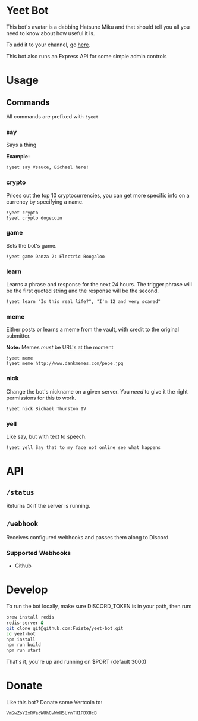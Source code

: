 # Yeet Bot

This bot's avatar is a dabbing Hatsune Miku and that should tell you all you need to know about how useful it is.

To add it to your channel, go [here](https://discordapp.com/oauth2/authorize?&client_id=390535530800218115&scope=bot&permissions=0).

This bot also runs an Express API for some simple admin controls

# Usage 

## Commands

All commands are prefixed with `!yeet`

### say

Says a thing

**Example:**

```
!yeet say Vsauce, Bichael here!
```

### crypto

Prices out the top 10 cryptocurrencies, you can get more specific info on a currency by specifying a name.

```
!yeet crypto
!yeet crypto dogecoin
```

### game

Sets the bot's game.

```
!yeet game Danza 2: Electric Boogaloo
```

### learn

Learns a phrase and response for the next 24 hours.  The trigger phrase will be the first quoted string and the response will be the second.

```
!yeet learn "Is this real life?", "I'm 12 and very scared"
```

### meme

Either posts or learns a meme from the vault, with credit to the original submitter.

**Note:** Memes _must_ be URL's at the moment

```
!yeet meme
!yeet meme http://www.dankmemes.com/pepe.jpg
```

### nick

Change the bot's nickname on a given server.  You _need_ to give it the right permissions for this to work.

```
!yeet nick Bichael Thurston IV
```

### yell

Like say, but with text to speech.

```
!yeet yell Say that to my face not online see what happens
```

# API

## `/status`

Returns `OK` if the server is running.

## `/webhook`

Receives configured webhooks and passes them along to Discord.

### Supported Webhooks

- Github

# Develop

To run the bot locally, make sure DISCORD_TOKEN is in your path, then run:

```bash
brew install redis
redis-server &
git clone git@github.com:Fuiste/yeet-bot.git
cd yeet-bot
npm install
npm run build
npm run start
```

That's it, you're up and running on $PORT (default 3000)

# Donate

Like this bot?  Donate some Vertcoin to:

```
VmSwZoY2xRVecWUhGvWmH5UrnTH1PDX8cB
```